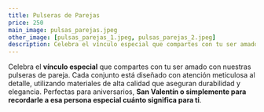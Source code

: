 ```yaml
---
title: Pulseras de Parejas
price: 250
main_image: pulsas_parejas.jpeg
other_image: [pulsas_parejas_1.jpeg, pulsas_parejas_2.jpeg]
description: Celebra el vínculo especial que compartes con tu ser amado con nuestras pulseras de pareja.
---
```


Celebra el **vínculo especial** que compartes con tu ser amado con nuestras pulseras de pareja. Cada conjunto está diseñado con atención meticulosa al detalle, utilizando materiales de alta calidad que aseguran durabilidad y elegancia. Perfectas para aniversarios, **San Valentín o simplemente para recordarle a esa persona especial cuánto significa para ti**.
